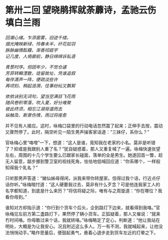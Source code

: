 # 第卅二回 望晓鹃挥就荼蘼诗，孟驰云伤填白兰雨

*回潮心绪。乍添窗雾，旧迹千缕。*  
*烟光掩映新绿，怜春未半，纤花如羽*  
*脉脉幽情酝藉，渐香彻庭宇*  
*记几度、人倚廊前，静日绵绵诉私语*  

*青葱时序。但因年少，不觉仓遽*  
*芳菲转瞬湮散，徒留故址，凭谁追叙*  
*每伴潇声一阵，便疏淡些许*  
*再顷刻、稍起涟漪，往事纷纭又飘絮*  

*依依诀别无词句，望当空满目飞花雨*  
*随风卷积零落，吹入夏，好分难聚*  
*彼此终须，相忘江湖背道而去*  
*纵触及、斯景伤情，雨过将痊愈*  

并不见有人接应。这时，咏梅口袋里的行动电话忽然震了起来；正伸手去按，震动又骤然停了。此时，隔空听见一陌生男声操客家话道：“三妹仔，系你么？”

官咏梅心里“咯噔”一下，想道：“这人是谁，竟知我在老家的小名。莫非是听错了？抑或是我跟别人重了名？”犹自疑惑着，那人又重复喊了一遍。咏梅快速张望左右，周围的十几个学生要么已跟家长碰面，落单的全是男生。她遂回首一瞥，趁无人留意，踮步挪到警卫室的视线死角，怯怯地低喊回应道：“你系哪个，一样般知得我个乳名？”

只听那男声答道：“娣仙姊毋得闲，派我来带你转屋家。信得过我个话，行近点仔话你听。”咏梅暗忖道：“这人硬要我过去，莫非有什么歹念？可是他连我家工人的名字都知道，到底是什么来历？”将信将疑之际，唯有与之周旋道：“你在哪位？我看你毋到。”

谁知对方却指示道：“你行到个货车个后头，企到路灯下边来，就看得到我咯。”官咏梅见左前方第二盏路灯下，果然停了辆小货车。正狐疑着，那人又催说：“就来冇时间咯。你毋敢过来个话，我就转咯。”咏梅略定了定心，判断道：“他让我站在明处，大概是为让我安心。况且附近这么多人。万一有不测，我就喊起来，让他没法悄悄动手。”略作思量后，便鼓起勇气，悬着心退步走到货车左近的灯晕之下。
